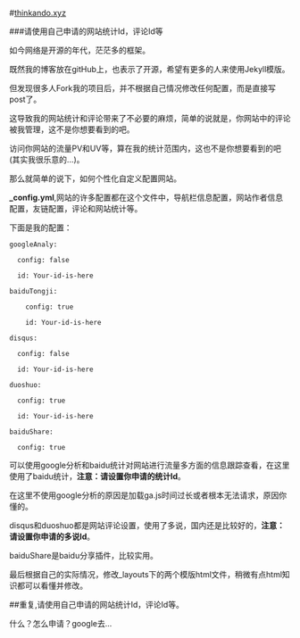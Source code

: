 #[thinkando.xyz](http://thinkando.xyz/)


###请使用自己申请的网站统计Id，评论Id等

如今网络是开源的年代，茫茫多的框架。

既然我的博客放在gitHub上，也表示了开源，希望有更多的人来使用Jekyll模版。

但发现很多人Fork我的项目后，并不根据自己情况修改任何配置，而是直接写post了。

这导致我的网站统计和评论带来了不必要的麻烦，简单的说就是，你网站中的评论被我管理，这不是你想要看到的吧。

访问你网站的流量PV和UV等，算在我的统计范围内，这也不是你想要看到的吧(其实我很乐意的...)。

那么就简单的说下，如何个性化自定义配置网站。

**_config.yml**,网站的许多配置都在这个文件中，导航栏信息配置，网站作者信息配置，友链配置，评论和网站统计等。

下面是我的配置：

```
googleAnaly:

  config: false

  id: Your-id-is-here
```

```
baiduTongji:
	
  	config: true
  	
  	id: Your-id-is-here
```

```
disqus:

  config: false
  
  id: Your-id-is-here
```

```
duoshuo:

  config: true
  
  id: Your-id-is-here
```

```
baiduShare:

  config: true
```
可以使用google分析和baidu统计对网站进行流量多方面的信息跟踪查看，在这里使用了baidu统计，**注意：请设置你申请的统计Id**。

在这里不使用google分析的原因是加载ga.js时间过长或者根本无法请求，原因你懂的。

disqus和duoshuo都是网站评论设置，使用了多说，国内还是比较好的，**注意：请设置你申请的多说Id**。

baiduShare是baidu分享插件，比较实用。

最后根据自己的实际情况，修改_layouts下的两个模版html文件，稍微有点html知识都可以看懂并修改。


##重复,请使用自己申请的网站统计Id，评论Id等。

什么？怎么申请？google去...




